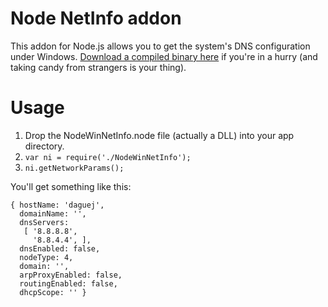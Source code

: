 Node NetInfo addon
==================
This addon for Node.js allows you to get the system's DNS configuration under Windows.  [Download a compiled binary here](https://github.com/downloads/daguej/node-winnetinfo/NodeWinNetInfo.node) if you're in a hurry (and taking candy from strangers is your thing).

Usage
=====
1. Drop the NodeWinNetInfo.node file (actually a DLL) into your app directory.
2. `var ni = require('./NodeWinNetInfo');`
3. `ni.getNetworkParams();`

You'll get something like this:

	{ hostName: 'daguej',
	  domainName: '',
	  dnsServers:
	   [ '8.8.8.8',
		 '8.8.4.4', ],
	  dnsEnabled: false,
	  nodeType: 4,
	  domain: '',
	  arpProxyEnabled: false,
	  routingEnabled: false,
	  dhcpScope: '' }